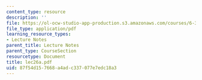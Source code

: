 ```yaml
---
content_type: resource
description: ''
file: https://ol-ocw-studio-app-production.s3.amazonaws.com/courses/6-336j-introduction-to-numerical-simulation-sma-5211-fall-2003/87f54d157668a4adc337077e7edc18a3_lec26a.pdf
file_type: application/pdf
learning_resource_types:
- Lecture Notes
parent_title: Lecture Notes
parent_type: CourseSection
resourcetype: Document
title: lec26a.pdf
uid: 87f54d15-7668-a4ad-c337-077e7edc18a3
---
```

